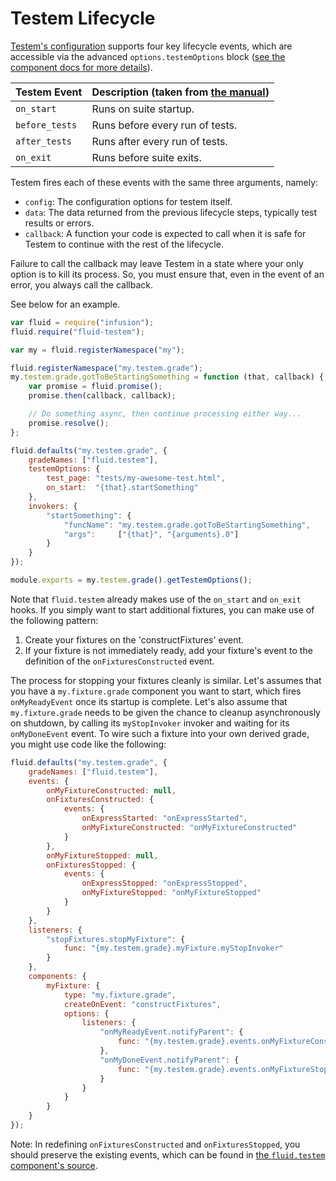 # Testem Lifecycle

[Testem's configuration](https://github.com/testem/testem/blob/master/docs/config_file.md) supports four key lifecycle
events, which are accessible via the advanced `options.testemOptions` block ([see the component docs for more details](testem-component.md)).

| Testem Event   | Description (taken from [the manual](https://github.com/testem/testem/blob/master/docs/config_file.md)) |
| -------------- | ------------------------------- |
| `on_start`     | Runs on suite startup.          |
| `before_tests` | Runs before every run of tests. |
| `after_tests`  | Runs after every run of tests.  |
| `on_exit`      | Runs before suite exits.        |

Testem fires each of these events with the same three arguments, namely:

* `config`: The configuration options for testem itself.
* `data`: The data returned from the previous lifecycle steps, typically test results or errors.
* `callback`: A function your code is expected to call when it is safe for Testem to continue with the rest of the lifecycle.

Failure to call the callback may leave Testem in a state where your only option is to kill its process.  So, you must
ensure that, even in the event of an error, you always call the callback.

See below for an example.

```javascript
var fluid = require("infusion");
fluid.require("fluid-testem");

var my = fluid.registerNamespace("my");

fluid.registerNamespace("my.testem.grade");
my.testem.grade.gotToBeStartingSomething = function (that, callback) {
    var promise = fluid.promise();
    promise.then(callback, callback);

    // Do something async, then continue processing either way...
    promise.resolve();
};

fluid.defaults("my.testem.grade", {
    gradeNames: ["fluid.testem"],
    testemOptions: {
        test_page: "tests/my-awesome-test.html",
        on_start:  "{that}.startSomething"
    },
    invokers: {
        "startSomething": {
            "funcName": "my.testem.grade.gotToBeStartingSomething",
            "args":     ["{that}", "{arguments}.0"]
        }
    }
});

module.exports = my.testem.grade().getTestemOptions();

```

Note that `fluid.testem` already makes use of the `on_start` and `on_exit` hooks.  If you simply want to start additional
fixtures, you can make use of the following pattern:

1. Create your fixtures on the 'constructFixtures' event.
2. If your fixture is not immediately ready, add your fixture's event to the definition of the `onFixturesConstructed` event.

The process for stopping your fixtures cleanly is similar.  Let's assumes that you have a `my.fixture.grade` component
you want to start, which fires `onMyReadyEvent` once its startup is complete.  Let's also assume that `my.fixture.grade`
needs to be given the chance to cleanup asynchronously on shutdown, by calling its `myStopInvoker` invoker and waiting
for its `onMyDoneEvent` event.  To wire such a fixture into your own derived grade, you might use code like the
following:

```javascript
fluid.defaults("my.testem.grade", {
    gradeNames: ["fluid.testem"],
    events: {
        onMyFixtureConstructed: null,
        onFixturesConstructed: {
            events: {
                onExpressStarted: "onExpressStarted",
                onMyFixtureConstructed: "onMyFixtureConstructed"
            }
        },
        onMyFixtureStopped: null,
        onFixturesStopped: {
            events: {
                onExpressStopped: "onExpressStopped",
                onMyFixtureStopped: "onMyFixtureStopped"
            }
        }
    },
    listeners: {
        "stopFixtures.stopMyFixture": {
            func: "{my.testem.grade}.myFixture.myStopInvoker"
        }
    },
    components: {
        myFixture: {
            type: "my.fixture.grade",
            createOnEvent: "constructFixtures",
            options: {
                listeners: {
                    "onMyReadyEvent.notifyParent": {
                        func: "{my.testem.grade}.events.onMyFixtureConstructed.fire"
                    },
                    "onMyDoneEvent.notifyParent": {
                        func: "{my.testem.grade}.events.onMyFixtureStopped.fire"
                    }
                }
            }
        }
    }
});
```

Note: In redefining `onFixturesConstructed` and `onFixturesStopped`, you should preserve the existing events, which can
be found in [the `fluid.testem` component's source](../src/js/testem-component.js).
